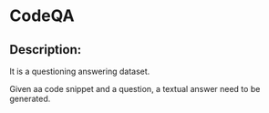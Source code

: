 # CodeQA

## Description:
It is a questioning answering dataset. 

Given aa code snippet and a question, a textual answer need to be generated.